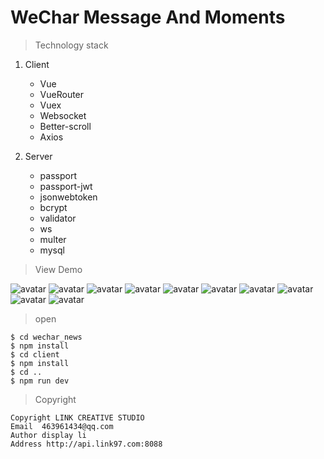  # WeChar Message And Moments

> Technology stack

1. Client
    - Vue
    - VueRouter
    - Vuex
    - Websocket
    - Better-scroll
    - Axios

2. Server
    - passport
    - passport-jwt
    - jsonwebtoken
    - bcrypt
    - validator
    - ws
    - multer
    - mysql

>  View Demo

![avatar](./source/1.png)
![avatar](./source/2.png)
![avatar](./source/3.png)
![avatar](./source/4.png)
![avatar](./source/5.png)
![avatar](./source/6.png)
![avatar](./source/7.png)
![avatar](./source/8.png)
![avatar](./source/9.png)
![avatar](./source/10.png)

> open

```
$ cd wechar_news
$ npm install
$ cd client
$ npm install
$ cd ..
$ npm run dev
```

> Copyright

```
Copyright LINK CREATIVE STUDIO
Email  463961434@qq.com
Author display li
Address http://api.link97.com:8088
```